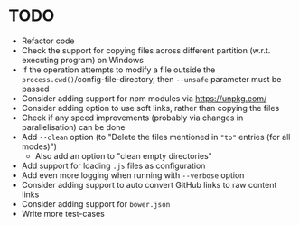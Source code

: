 # TODO

* Refactor code
* Check the support for copying files across different partition (w.r.t. executing program) on Windows
* If the operation attempts to modify a file outside the `process.cwd()`/config-file-directory, then `--unsafe` parameter must be passed
* Consider adding support for npm modules via https://unpkg.com/
* Consider adding option to use soft links, rather than copying the files
* Check if any speed improvements (probably via changes in parallelisation) can be done
* Add `--clean` option (to "Delete the files mentioned in `"to"` entries (for all modes)")
  * Also add an option to "clean empty directories"
* Add support for loading `.js` files as configuration
* Add even more logging when running with `--verbose` option
* Consider adding support to auto convert GitHub links to raw content links
* Consider adding support for `bower.json`
* Write more test-cases
